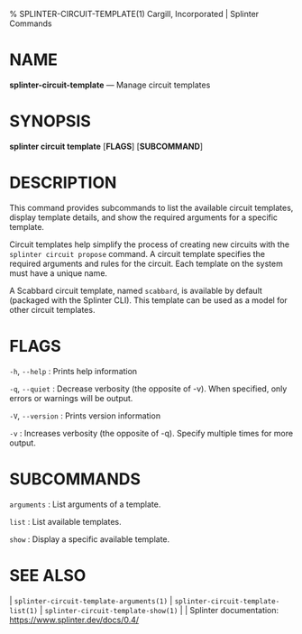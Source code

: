 % SPLINTER-CIRCUIT-TEMPLATE(1) Cargill, Incorporated | Splinter Commands
<!--
  Copyright 2018-2021 Cargill Incorporated
  Licensed under Creative Commons Attribution 4.0 International License
  https://creativecommons.org/licenses/by/4.0/
-->

NAME
====

**splinter-circuit-template** — Manage circuit templates

SYNOPSIS
========
**splinter circuit template** \[**FLAGS**\] \[**SUBCOMMAND**\]

DESCRIPTION
===========
This command provides subcommands to list the available circuit templates, display
template details, and show the required arguments for a specific template.

Circuit templates help simplify the process of creating new circuits with the
`splinter circuit propose` command. A circuit template specifies the required
arguments and rules for the circuit. Each template on the system must have a unique
name.

A Scabbard circuit template, named `scabbard`, is available by default (packaged
with the Splinter CLI). This template can be used as a model for other circuit
templates.

FLAGS
=====
`-h`, `--help`
: Prints help information

`-q`, `--quiet`
: Decrease verbosity (the opposite of -v). When specified, only errors or
  warnings will be output.

`-V`, `--version`
: Prints version information

`-v`
: Increases verbosity (the opposite of -q). Specify multiple times for more
  output.

SUBCOMMANDS
===========
`arguments`
: List arguments of a template.

`list`
: List available templates.

`show`
: Display a specific available template.

SEE ALSO
========
| `splinter-circuit-template-arguments(1)`
| `splinter-circuit-template-list(1)`
| `splinter-circuit-template-show(1)`
|
| Splinter documentation: https://www.splinter.dev/docs/0.4/

